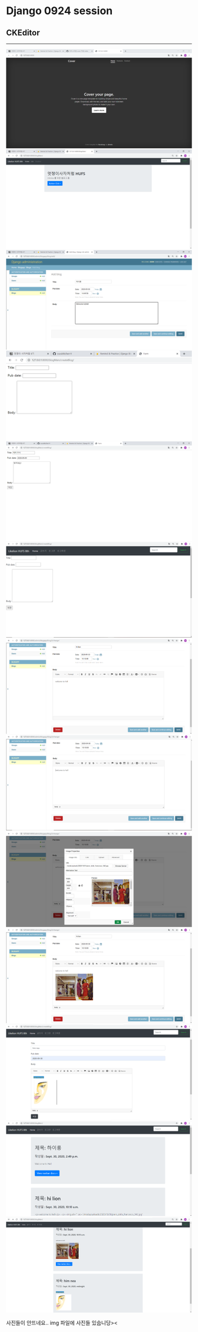# Django 0924 session
## CKEditor
------------------------
![](img/1.png)
<br>
![](img/2.png)
<br>
![](img/3.png)
<br>
![](img/4.png)
<br>
![](img/5.png)
<br>
![](img/6.png)
<br>
![](img/7.png)
<br>
![](img/8.png)
<br>
![](img/9.png)
<br>
![](img/10.png)
<br>
![](img/11.png)
<br>
![](img/12.png)
<br>
![](img/13.png)
<br>

사진들이 안뜨네요.. img 파일에 사진들 있숩니당><